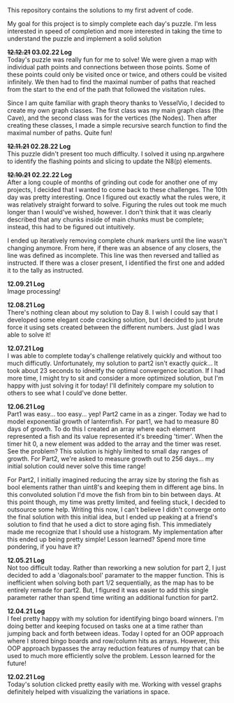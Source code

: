 This repository contains the solutions to my first advent of code. 

My goal for this project is to simply complete each day's puzzle. I'm less interested in speed of completion and more interested in taking the time to understand the puzzle and implement a solid solution

<b><strike>12.12.21</strike> 03.02.22 Log</b><br>
Today's puzzle was really fun for me to solve! We were given a map with individual path points and connections between those points. Some of these points could only be visited once or twice, and others could be visited infinitely. We then had to find the maximal number of paths that reached from the start to the end of the path that followed the visitation rules.

Since I am quite familiar with graph theory thanks to VesselVio, I decided to create my own graph classes. The first class was my main graph class (the Cave), and the second class was for the vertices (the Nodes). Then after creating these classes, I made a simple recursive search function to find the maximal number of paths. Quite fun!


<b><strike>12.11.21</strike> 02.28.22 Log</b><br>
This puzzle didn't present too much difficulty. I solved it using np.argwhere to identify the flashing points and slicing to update the N8(p) elements.

<b><strike>12.10.21</strike> 02.22.22 Log</b><br>
After a long couple of months of grinding out code for another one of my projects, I decided that I wanted to come back to these challenges. The 10th day was pretty interesting. Once I figured out exactly what the rules were, it was relatively straight forward to solve. Figuring the rules out took me much longer than I would've wished, however. I don't think that it was clearly described that any chunks inside of main chunks must be complete; instead, this had to be figured out intuitively. 

I ended up iteratively removing complete chunk markers until the line wasn't changing anymore. From here, if there was an absence of any closers, the line was defined as incomplete. This line was then reversed and tallied as instructed. If there was a closer present, I identified the first one and added it to the tally as instructed.

<b>12.09.21 Log</b><br>
Image processing!

<b>12.08.21 Log</b><br>
There's nothing clean about my solution to Day 8. I wish I could say that I developed some elegant code cracking solution, but I decided to just brute force it using sets created between the different numbers. Just glad I was able to solve it!

<b>12.07.21 Log</b><br>
I was able to complete today's challenge relatively quickly and without too much difficutly. Unfortunately, my solution to part2 isn't exactly *quick*... It took about 23 seconds to idneitfy the optimal convergence location. If I had more time, I might try to sit and consider a more optimized solution, but I'm happy with just solving it for today! I'll definitely compare my solution to others to see what I could've done better.

<b>12.06.21 Log</b><br>
Part1 was easy... too easy... yep! Part2 came in as a zinger. Today we had to model exponential growth of lanternfish. For part1, we had to measure 80 days of growth. To do this I created an array where each element represented a fish and its value represented it's breeding 'timer'. When the timer hit 0, a new element was added to the array and the timer was reset. See the problem? This solution is highly limited to small day ranges of growth. For Part2, we're asked to measure growth out to 256 days... my initial solution could never solve this time range!

For Part2, I initially imagined reducing the array size by storing the fish as bool elements rather than uint8's and keeping them in different age bins. In this convoluted solution I'd move the fish from bin to bin between days. At this point though, my time was pretty limited, and feeling stuck, I decided to outsource some help. Writing this now, I can't believe I didn't converge onto the final solution with this initial idea, but I ended up peaking at a friend's solution to find that he used a dict to store aging fish. This immediately made me recognize that I should use a histogram. My implementation after this ended up being pretty simple! Lesson learned? Spend more time pondering, if you have it?

<b>12.05.21 Log</b><br>
Not too difficult today. Rather than reworking a new solution for part 2, I just decided to add a 'diagonals:bool' paramater to the mapper function. This is inefficient when solving both part 1/2 sequentially, as the map has to be entirely remade for part2. But, I figured it was easier to add this single parameter rather than spend time writing an additional function for part2.

<b>12.04.21 Log</b><br>
I feel pretty happy with my solution for identifying bingo board winners. I'm doing better and keeping focused on tasks one at a time rather than jumping back and forth between ideas. Today I opted for an OOP approach where I stored bingo boards and row/column hits as arrays. However, this OOP approach bypasses the array reduction features of numpy that can be used to much more efficiently solve the problem. Lesson learned for the future!

<b>12.02.21 Log</b><br>
Today's solution clicked pretty easily with me. Working with vessel graphs definitely helped with visualizing the variations in space.
